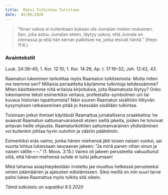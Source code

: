 ```yaml
---
title:  Miksi Tulkintaa Tarvitaan
date:  02/05/2020
---
```


> <p></p>
> ”Ilman uskoa ei kuitenkaan kukaan ole Jumalan mielen mukainen. Sen, joka astuu Jumalan eteen, täytyy uskoa, että Jumala on olemassa ja että hän kerran palkitsee ne, jotka etsivät häntä.” (Hepr. 11:6.)

### Avaintekstit
Luuk. 24:36–45;  1. Kor. 12:10;  1. Kor. 14:26;  Ap. t. 17:16–32;  Joh. 12:42, 43.

Raamatun lukeminen tarkoittaa myös Raamatun tulkitsemista. Mutta miten me teemme sen? Millaisia periaatteita käytämme tulkintoja tehdessämme? Miten käsittelemme niitä erilaisia kirjoituksia, joita Raamatusta löytyy? Onko lukemamme teksti esimerkiksi vertaus, profeetallis-symbolinen uni tai kuvaus historian tapahtumista? Näin suuren Raamatun sisältöön liittyvän kysymyksen ratkaiseminen pitää jo itsessään sisällään tulkintaa.

Toisinaan jotkut ihmiset käyttävät Raamattua jumalallisena oraakkelina: he avaavat Raamatun sattumanvaraisesti etsien sieltä jakeita, joiden he toivovat antavan heille ohjausta. Raamatunkohtien sattumanvarainen yhdistäminen voi kuitenkin johtaa hyvin outoihin ja vääriin päätelmiin.

Esimerkiksi eräs vaimo, jonka hänen miehensä jätti toisen naisen vuoksi, sai suurta lohtua lukiessaan seuraavan jakeen: ”Ja minä panen vihan sinun ja naisen välille – –.” (1. Moos. 3:15.) Vaimo oli jakeen perusteella vakuuttunut siitä, että hänen miehensä suhde ei tulisi jatkumaan!

Mikä tahansa asiayhteydestään irrotettu jae muuttuu hetkessä perusteeksi omien päämäärien ja ajatusten edistämiseen. Siksi meillä on niin suuri tarve paitsi lukea Raamattua myös tulkita sitä oikein.

_Tämä tutkistelu on sapatiksi 9.5.2020_